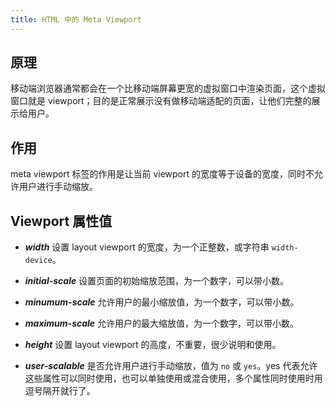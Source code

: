 ```yaml
---
title: HTML 中的 Meta Viewport
---
```


## 原理

移动端浏览器通常都会在一个比移动端屏幕更宽的虚拟窗口中渲染页面，这个虚拟窗口就是 viewport；目的是正常展示没有做移动端适配的页面，让他们完整的展示给用户。

## 作用

meta viewport 标签的作用是让当前 viewport 的宽度等于设备的宽度，同时不允许用户进行手动缩放。

## Viewport 属性值

- ***width*** 设置 layout viewport 的宽度，为一个正整数，或字符串 `width-device`。

- ***initial-scale*** 设置页面的初始缩放范围，为一个数字，可以带小数。

- ***minumum-scale*** 允许用户的最小缩放值，为一个数字，可以带小数。

- ***maximum-scale*** 允许用户的最大缩放值，为一个数字，可以带小数。

- ***height*** 设置 layout viewport 的高度，不重要，很少说明和使用。

- ***user-scalable*** 是否允许用户进行手动缩放，值为 `no` 或 `yes`。yes 代表允许这些属性可以同时使用，也可以单独使用或混合使用，多个属性同时使用时用逗号隔开就行了。